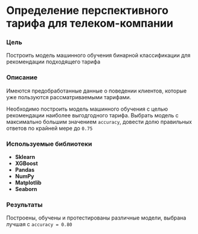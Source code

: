 # Определение перспективного тарифа для телеком-компании

### Цель

Построить модель машинного обучения бинарной классификации для рекомендации подходящего тарифа

### Описание

Имеются предобработанные данные о поведении клиентов, которые уже пользуются рассматриваемыми тарифами. 

Необходимо построить модель машинного обучения с целью рекомендации наиболее выгодгодного тарифа. Выбрать модель с максимально большим значением `accuracy`, довести долю правильных ответов по крайней мере до `0.75`

### Используемые библиотеки
- **Sklearn**
- **XGBoost**
- **Pandas**
- **NumPy**
- **Matplotlib**
- **Seaborn**

### Результаты

Построены, обучены и протестированы различные модели, выбрана лучшая с `accuracy = 0.80`
